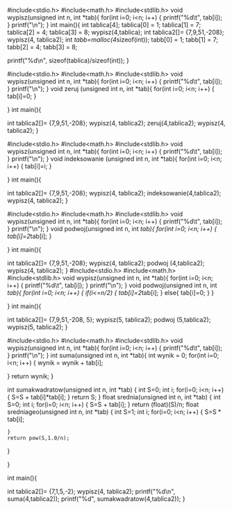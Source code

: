#include<stdio.h>
#include<math.h>
#include<stdlib.h>
void wypisz(unsigned int n, int *tab){
for(int i=0; i<n; i++)
{
    printf("%d\t", tab[i]);
}
printf("\n");
}
int main(){
int tablica[4];
tablica[0] = 1;
tablica[1] = 7;
tablica[2] = 4;
tablica[3] = 8;
wypisz(4,tablica);
int tablica2[]= {7,9,51,-208};
wypisz(4, tablica2);
int *tabb=malloc(4*sizeof(int));
tabb[0] = 1;
tabb[1] = 7;
tabb[2] = 4;
tabb[3] = 8;

printf("%d\n", sizeof(tablica)/sizeof(int));
}


#include<stdio.h>
#include<math.h>
#include<stdlib.h>
void wypisz(unsigned int n, int *tab){
for(int i=0; i<n; i++)
{
    printf("%d\t", tab[i]);
}
printf("\n");
}
void zeruj (unsigned int n, int *tab){
for(int i=0; i<n; i++)
{
    tab[i]=0;
}

}
int main(){

int tablica2[]= {7,9,51,-208};
wypisz(4, tablica2);
zeruj(4,tablica2);
wypisz(4, tablica2);
}


#include<stdio.h>
#include<math.h>
#include<stdlib.h>
void wypisz(unsigned int n, int *tab){
for(int i=0; i<n; i++)
{
    printf("%d\t", tab[i]);
}
printf("\n");
}
void indeksowanie (unsigned int n, int *tab){
for(int i=0; i<n; i++)
{
    tab[i]=i;
}

}
int main(){

int tablica2[]= {7,9,51,-208};
wypisz(4, tablica2);
indeksowanie(4,tablica2);
wypisz(4, tablica2);
}


#include<stdio.h>
#include<math.h>
#include<stdlib.h>
void wypisz(unsigned int n, int *tab){
for(int i=0; i<n; i++)
{
    printf("%d\t", tab[i]);
}
printf("\n");
}
void podwoj(unsigned int n, int *tab){
for(int i=0; i<n; i++)
{
    tab[i]=2*tab[i];
}

}
int main(){

int tablica2[]= {7,9,51,-208};
wypisz(4, tablica2);
podwoj (4,tablica2);
wypisz(4, tablica2);
}
#include<stdio.h>
#include<math.h>
#include<stdlib.h>
void wypisz(unsigned int n, int *tab){
for(int i=0; i<n; i++)
{
    printf("%d\t", tab[i]);
}
printf("\n");
}
void podwoj(unsigned int n, int *tab){
for(int i=0; i<n; i++)
{
   if(i<=n/2)
   {
           tab[i]=2*tab[i];
   }
else{
    tab[i]=0;
}
}

}
int main(){

int tablica2[]= {7,9,51,-208, 5};
wypisz(5, tablica2);
podwoj (5,tablica2);
wypisz(5, tablica2);
}

#include<stdio.h>
#include<math.h>
#include<stdlib.h>
void wypisz(unsigned int n, int *tab){
for(int i=0; i<n; i++)
{
    printf("%d\t", tab[i]);
}
printf("\n");
}
int suma(unsigned int n, int *tab){
    int wynik = 0;
for(int i=0; i<n; i++)
{
    wynik = wynik + tab[i];

}
return wynik;
}

int sumakwadratow(unsigned int n, int *tab)
{
    int S=0;
    int i;
    for(i=0; i<n; i++)
    {
        S=S + tab[i]*tab[i];
    }
    return S;
}
float srednia(unsigned int n, int *tab)
{
    int S=0;
    int i;
    for(i=0; i<n; i++)
    {
        S=S + tab[i];
    }
    return (float)(S)/n;
    float sredniageo(unsigned int n, int *tab)
{
    int S=1;
    int i;
    for(i=0; i<n; i++)
    {
        S=S * tab[i];

    }
    return pow(S,1.0/n);
}

}

int main(){

int tablica2[]= {7,1,5,-2};
wypisz(4, tablica2);
 printf("%d\n", suma(4,tablica2));
  printf("%d", sumakwadratow(4,tablica2));
}

